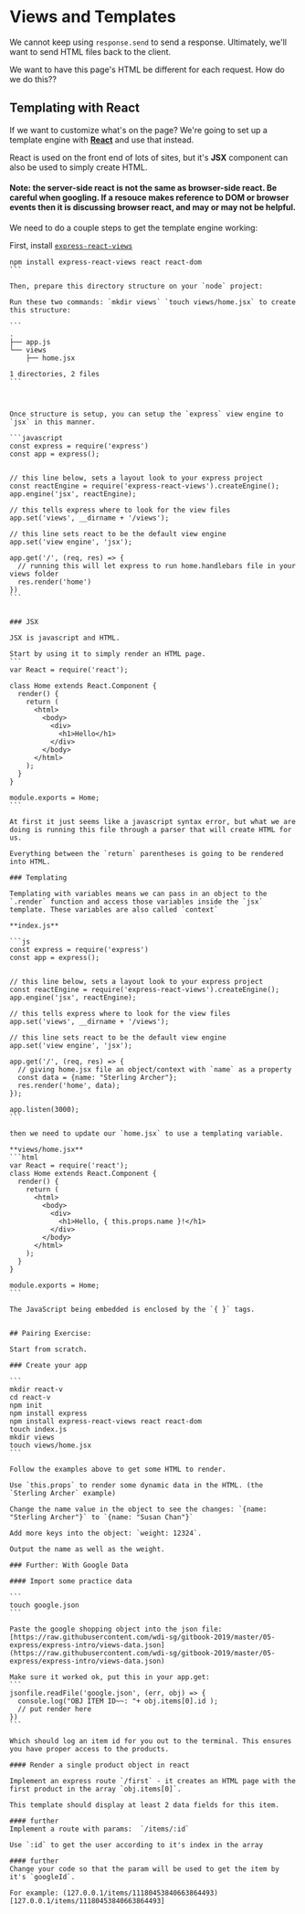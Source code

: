# Views and Templates

We cannot keep using `response.send` to send a response. Ultimately, we'll want to send HTML files back to the client.

We want to have this page's HTML be different for each request. How do we do this??


## Templating with React

If we want to customize what's on the page? We're going to set up a template engine with **[React](http://reactjs.org)** and use that instead.

React is used on the front end of lots of sites, but it's __JSX__ component can also be used to simply create HTML.

#### Note: the server-side react is not the same as browser-side react. Be careful when googling. If a resouce makes reference to DOM or browser events then it is discussing browser react, and may or may not be helpful.

We need to do a couple steps to get the template engine working:

First, install [`express-react-views`](https://github.com/reactjs/express-react-views)

````
npm install express-react-views react react-dom
```

Then, prepare this directory structure on your `node` project:

Run these two commands: `mkdir views` `touch views/home.jsx` to create this structure:

```
.
├── app.js
└── views
    ├── home.jsx

1 directories, 2 files
```



Once structure is setup, you can setup the `express` view engine to `jsx` in this manner.

```javascript
const express = require('express')
const app = express();


// this line below, sets a layout look to your express project
const reactEngine = require('express-react-views').createEngine();
app.engine('jsx', reactEngine);

// this tells express where to look for the view files
app.set('views', __dirname + '/views');

// this line sets react to be the default view engine
app.set('view engine', 'jsx');

app.get('/', (req, res) => {
  // running this will let express to run home.handlebars file in your views folder
  res.render('home')
})
```


### JSX

JSX is javascript and HTML.

Start by using it to simply render an HTML page.
```
var React = require('react');

class Home extends React.Component {
  render() {
    return (
      <html>
        <body>
          <div>
            <h1>Hello</h1>
          </div>
        </body>
      </html>
    );
  }
}

module.exports = Home;
```

At first it just seems like a javascript syntax error, but what we are doing is running this file through a parser that will create HTML for us.

Everything between the `return` parentheses is going to be rendered into HTML.

### Templating

Templating with variables means we can pass in an object to the `.render` function and access those variables inside the `jsx` template. These variables are also called `context`

**index.js**

```js
const express = require('express')
const app = express();


// this line below, sets a layout look to your express project
const reactEngine = require('express-react-views').createEngine();
app.engine('jsx', reactEngine);

// this tells express where to look for the view files
app.set('views', __dirname + '/views');

// this line sets react to be the default view engine
app.set('view engine', 'jsx');

app.get('/', (req, res) => {
  // giving home.jsx file an object/context with `name` as a property
  const data = {name: "Sterling Archer"};
  res.render('home', data);
});

app.listen(3000);
```

then we need to update our `home.jsx` to use a templating variable.

**views/home.jsx**
```html
var React = require('react');
class Home extends React.Component {
  render() {
    return (
      <html>
        <body>
          <div>
            <h1>Hello, { this.props.name }!</h1>
          </div>
        </body>
      </html>
    );
  }
}

module.exports = Home;
```

The JavaScript being embedded is enclosed by the `{ }` tags.


## Pairing Exercise:

Start from scratch.

### Create your app

```
mkdir react-v
cd react-v
npm init
npm install express
npm install express-react-views react react-dom
touch index.js
mkdir views
touch views/home.jsx
```

Follow the examples above to get some HTML to render.

Use `this.props` to render some dynamic data in the HTML. (the `Sterling Archer` example)

Change the name value in the object to see the changes: `{name: "Sterling Archer"}` to `{name: "Susan Chan"}`

Add more keys into the object: `weight: 12324`.

Output the name as well as the weight.

### Further: With Google Data

#### Import some practice data

```
touch google.json
```

Paste the google shopping object into the json file: [https://raw.githubusercontent.com/wdi-sg/gitbook-2019/master/05-express/express-intro/views-data.json](https://raw.githubusercontent.com/wdi-sg/gitbook-2019/master/05-express/express-intro/views-data.json)

Make sure it worked ok, put this in your app.get:
```
jsonfile.readFile('google.json', (err, obj) => {
  console.log("OBJ ITEM ID~~: "+ obj.items[0].id );
  // put render here
})
```

Which should log an item id for you out to the terminal. This ensures you have proper access to the products.

#### Render a single product object in react

Implement an express route `/first` - it creates an HTML page with the first product in the array `obj.items[0]`.

This template should display at least 2 data fields for this item.

#### further
Implement a route with params:  `/items/:id`

Use `:id` to get the user according to it's index in the array

#### further
Change your code so that the param will be used to get the item by it's `googleId`.

For example: (127.0.0.1/items/11180453840663864493)[127.0.0.1/items/11180453840663864493]



